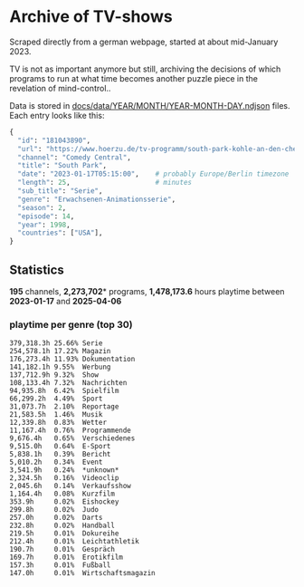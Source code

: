# Archive of TV-shows

Scraped directly from a german webpage, started at about mid-January 2023.

TV is not as important anymore but still, archiving the decisions of which programs to run at what time
becomes another puzzle piece in the revelation of mind-control.. 

Data is stored in [docs/data/YEAR/MONTH/YEAR-MONTH-DAY.ndjson](docs/data/) files. 
Each entry looks like this:

```python
{
  "id": "181043890", 
  "url": "https://www.hoerzu.de/tv-programm/south-park-kohle-an-den-chefkoch/bid_181043890/", 
  "channel": "Comedy Central", 
  "title": "South Park", 
  "date": "2023-01-17T05:15:00",    # probably Europe/Berlin timezone 
  "length": 25,                     # minutes 
  "sub_title": "Serie", 
  "genre": "Erwachsenen-Animationsserie", 
  "season": 2, 
  "episode": 14, 
  "year": 1998, 
  "countries": ["USA"],
}
```

## Statistics

**195** channels, **2,273,702*** programs, **1,478,173.6** hours playtime between **2023-01-17** and **2025-04-06**


### playtime per genre (top 30)

    379,318.3h 25.66% Serie
    254,578.1h 17.22% Magazin
    176,273.4h 11.93% Dokumentation
    141,182.1h 9.55%  Werbung
    137,712.9h 9.32%  Show
    108,133.4h 7.32%  Nachrichten
    94,935.8h  6.42%  Spielfilm
    66,299.2h  4.49%  Sport
    31,073.7h  2.10%  Reportage
    21,583.5h  1.46%  Musik
    12,339.8h  0.83%  Wetter
    11,167.4h  0.76%  Programmende
    9,676.4h   0.65%  Verschiedenes
    9,515.0h   0.64%  E-Sport
    5,838.1h   0.39%  Bericht
    5,010.2h   0.34%  Event
    3,541.9h   0.24%  *unknown*
    2,324.5h   0.16%  Videoclip
    2,045.6h   0.14%  Verkaufsshow
    1,164.4h   0.08%  Kurzfilm
    353.9h     0.02%  Eishockey
    299.8h     0.02%  Judo
    257.0h     0.02%  Darts
    232.8h     0.02%  Handball
    219.5h     0.01%  Dokureihe
    212.4h     0.01%  Leichtathletik
    190.7h     0.01%  Gespräch
    169.7h     0.01%  Erotikfilm
    157.3h     0.01%  Fußball
    147.0h     0.01%  Wirtschaftsmagazin

